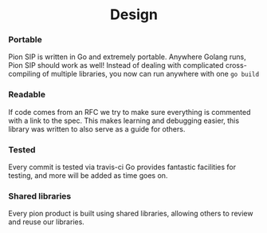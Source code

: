 <h1 align="center">
  Design
</h1>

### Portable
Pion SIP is written in Go and extremely portable. Anywhere Golang runs, Pion SIP should work as well! Instead of dealing with complicated
cross-compiling of multiple libraries, you now can run anywhere with one `go build`

### Readable
If code comes from an RFC we try to make sure everything is commented with a link to the spec.
This makes learning and debugging easier, this library was written to also serve as a guide for others.

### Tested
Every commit is tested via travis-ci Go provides fantastic facilities for testing, and more will be added as time goes on.

### Shared libraries
Every pion product is built using shared libraries, allowing others to review and reuse our libraries.

